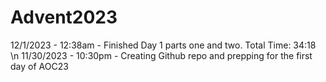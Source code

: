 # Advent2023

12/1/2023 - 12:38am - Finished Day 1 parts one and two. Total Time: 34:18 \n
11/30/2023 - 10:30pm - Creating Github repo and prepping for the first day of AOC23
